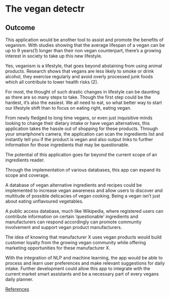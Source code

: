 # The vegan detectr

## Outcome

This application would be another tool to assist and promote the benefits of veganism. With studies showing that the average lifespan of a vegan can be up to 9 years(1) longer than their non vegan counterpart, there’s a growing interest in society to take up this new lifestyle.  

Yes, veganism is a lifestyle, that goes beyond abstaining from using animal products. Research shows that vegans are less likely to smoke or drink alcohol, they exercise regularly and avoid overly processed junk foods which all contribute to lower health risks (2). 

For most, the thought of such drastic changes in lifestyle can be daunting as there are so many steps to take. Though the first step could be the hardest, it’s also the easiest. We all need to eat, so what better way to start our lifestyle shift than to focus on eating right, eating vegan. 

From newly fledged to long time vegans, or even just inquisitive minds looking to change their dietary intake or have vegan alternatives, this application takes the hassle out of shopping for these products. Through your smartphone’s camera, the application can scan the ingredients list and instantly tell you if the product is vegan and also output links to further information for those ingredients that may be questionable. 

The potential of this application goes far beyond the current scope of an ingredients reader.  

Through the implementation of various databases, this app can expand its scope and coverage. 

A database of vegan alternative ingredients and recipes could be implemented to increase vegan awareness and allow users to discover and multitude of possible delicacies of vegan cooking. Being a vegan isn’t just about eating unflavoured vegetables. 

A public access database, much like Wikipedia, where registered users can contribute information on certain ‘questionable’ ingredients and manufacturers can respond accordingly can promote community involvement and support vegan product manufacturers. 

The idea of knowing that manufacturer X uses vegan products would build customer loyalty from the growing vegan community while offering marketing opportunities for these manufacturer X. 

With the integration of NLP and machine learning, the app would be able to process and learn user preferences and make relevant suggestions for daily intake. Further development could allow this app to integrate with the current market smart assistants and be a necessary part of every vegans daily planner.

[References](/project/references.html)